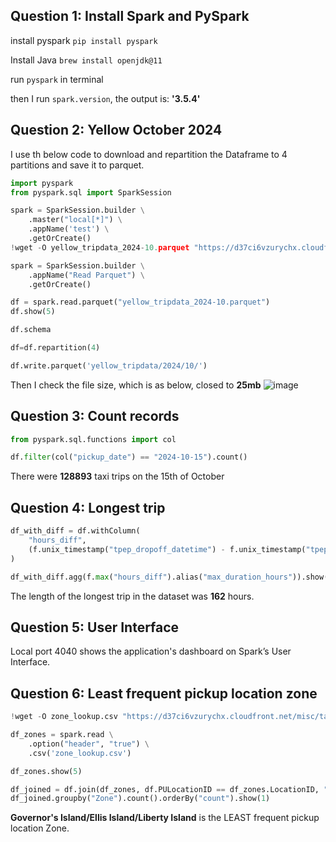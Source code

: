 ## Question 1: Install Spark and PySpark
install pyspark
`pip install pyspark`

Install Java
`brew install openjdk@11`

run `pyspark` in terminal 

then I run `spark.version`, the output is: **'3.5.4'**

## Question 2: Yellow October 2024

I use th below code to download and repartition the Dataframe to 4 partitions and save it to parquet.

```python
import pyspark
from pyspark.sql import SparkSession

spark = SparkSession.builder \
    .master("local[*]") \
    .appName('test') \
    .getOrCreate()
!wget -O yellow_tripdata_2024-10.parquet "https://d37ci6vzurychx.cloudfront.net/trip-data/yellow_tripdata_2024-10.parquet"

spark = SparkSession.builder \
    .appName("Read Parquet") \
    .getOrCreate()

df = spark.read.parquet("yellow_tripdata_2024-10.parquet")
df.show(5)

df.schema

df=df.repartition(4)

df.write.parquet('yellow_tripdata/2024/10/')
```
Then I check the file size, which is as below, closed to **25mb**
![image](https://github.com/user-attachments/assets/95a0d1c1-014e-426f-843c-610f2ff4f0c2)


## Question 3: Count records
```python
from pyspark.sql.functions import col

df.filter(col("pickup_date") == "2024-10-15").count()
```
There were **128893** taxi trips on the 15th of October

## Question 4: Longest trip
```python
df_with_diff = df.withColumn(
    "hours_diff", 
    (f.unix_timestamp("tpep_dropoff_datetime") - f.unix_timestamp("tpep_pickup_datetime")) / 3600
)

df_with_diff.agg(f.max("hours_diff").alias("max_duration_hours")).show()
```
The length of the longest trip in the dataset was **162** hours.

## Question 5: User Interface
Local port 4040 shows the application's dashboard on Spark’s User Interface. 

## Question 6: Least frequent pickup location zone
```python
!wget -O zone_lookup.csv "https://d37ci6vzurychx.cloudfront.net/misc/taxi_zone_lookup.csv"

df_zones = spark.read \
    .option("header", "true") \
    .csv('zone_lookup.csv')

df_zones.show(5)

df_joined = df.join(df_zones, df.PULocationID == df_zones.LocationID, "left")
df_joined.groupby("Zone").count().orderBy("count").show(1)
```
**Governor's Island/Ellis Island/Liberty Island** is the LEAST frequent pickup location Zone.
